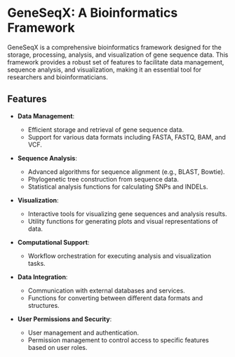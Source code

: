 # GeneSeqX: A Bioinformatics Framework

GeneSeqX is a comprehensive bioinformatics framework designed for the storage, processing, analysis, and visualization of gene sequence data. This framework provides a robust set of features to facilitate data management, sequence analysis, and visualization, making it an essential tool for researchers and bioinformaticians.

## Features

- **Data Management**: 
  - Efficient storage and retrieval of gene sequence data.
  - Support for various data formats including FASTA, FASTQ, BAM, and VCF.

- **Sequence Analysis**: 
  - Advanced algorithms for sequence alignment (e.g., BLAST, Bowtie).
  - Phylogenetic tree construction from sequence data.
  - Statistical analysis functions for calculating SNPs and INDELs.

- **Visualization**: 
  - Interactive tools for visualizing gene sequences and analysis results.
  - Utility functions for generating plots and visual representations of data.

- **Computational Support**: 
  - Workflow orchestration for executing analysis and visualization tasks.

- **Data Integration**: 
  - Communication with external databases and services.
  - Functions for converting between different data formats and structures.

- **User Permissions and Security**: 
  - User management and authentication.
  - Permission management to control access to specific features based on user roles.
